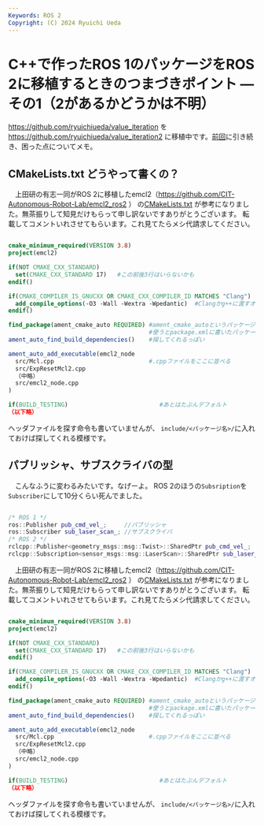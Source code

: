 ```yaml
---
Keywords: ROS 2
Copyright: (C) 2024 Ryuichi Ueda
---
```


# C++で作ったROS 1のパッケージをROS 2に移植するときのつまづきポイント ―その1（2があるかどうかは不明）

https://github.com/ryuichiueda/value_iteration
を
https://github.com/ryuichiueda/value_iteration2
に移植中です。[前回](/?post=20240419)に引き続き、困った点についてメモ。


## CMakeLists.txt どうやって書くの？

　上田研の有志一同がROS 2に移植したemcl2（https://github.com/CIT-Autonomous-Robot-Lab/emcl2_ros2 ）
の[CMakeLists.txt](https://github.com/CIT-Autonomous-Robot-Lab/emcl2_ros2/blob/main/CMakeLists.txt)
が参考になりました。無茶振りして知見だけもらって申し訳ないですありがとうございます。
転載してコメントいれさせてもらいます。これ見てたらメシ代請求してください。

```cmake

cmake_minimum_required(VERSION 3.8)
project(emcl2)

if(NOT CMAKE_CXX_STANDARD)
  set(CMAKE_CXX_STANDARD 17)   #この前後3行はいらないかも
endif()

if(CMAKE_COMPILER_IS_GNUCXX OR CMAKE_CXX_COMPILER_ID MATCHES "Clang")
  add_compile_options(-O3 -Wall -Wextra -Wpedantic)  #Clangかg++に渡すオプション
endif()

find_package(ament_cmake_auto REQUIRED) #ament_cmake_autoというパッケージを
                                        #使うとpackage.xmlに書いたパッケージを
ament_auto_find_build_dependencies()    #探してくれるっぽい

ament_auto_add_executable(emcl2_node
  src/Mcl.cpp                           #.cppファイルをここに並べる
  src/ExpResetMcl2.cpp
  （中略）
  src/emcl2_node.cpp
)

if(BUILD_TESTING)                          #あとはたぶんデフォルト
（以下略）
```

ヘッダファイルを探す命令も書いていませんが、
`include/<パッケージ名>/`に入れておけば探してくれる模様です。


## パブリッシャ、サブスクライバの型

　こんなふうに変わるみたいです。なげーよ。
ROS 2のほうの`Subsription`を`Subscriber`にして10分くらい死んでました。

```cpp

/* ROS 1 */
ros::Publisher pub_cmd_vel_;     //パブリッシャ
ros::Subscriber sub_laser_scan_; //サブスクライバ
/* ROS 2 */
rclcpp::Publisher<geometry_msgs::msg::Twist>::SharedPtr pub_cmd_vel_;         //パブリッシャ
rclcpp::Subscription<sensor_msgs::msg::LaserScan>::SharedPtr sub_laser_scan_; //サブスクライバ
```


　上田研の有志一同がROS 2に移植したemcl2（https://github.com/CIT-Autonomous-Robot-Lab/emcl2_ros2 ）
の[CMakeLists.txt](https://github.com/CIT-Autonomous-Robot-Lab/emcl2_ros2/blob/main/CMakeLists.txt)
が参考になりました。無茶振りして知見だけもらって申し訳ないですありがとうございます。
転載してコメントいれさせてもらいます。これ見てたらメシ代請求してください。

```cmake

cmake_minimum_required(VERSION 3.8)
project(emcl2)

if(NOT CMAKE_CXX_STANDARD)
  set(CMAKE_CXX_STANDARD 17)   #この前後3行はいらないかも
endif()

if(CMAKE_COMPILER_IS_GNUCXX OR CMAKE_CXX_COMPILER_ID MATCHES "Clang")
  add_compile_options(-O3 -Wall -Wextra -Wpedantic)  #Clangかg++に渡すオプション
endif()

find_package(ament_cmake_auto REQUIRED) #ament_cmake_autoというパッケージを
                                        #使うとpackage.xmlに書いたパッケージを
ament_auto_find_build_dependencies()    #探してくれるっぽい

ament_auto_add_executable(emcl2_node
  src/Mcl.cpp                           #.cppファイルをここに並べる
  src/ExpResetMcl2.cpp
  （中略）
  src/emcl2_node.cpp
)

if(BUILD_TESTING)                          #あとはたぶんデフォルト
（以下略）
```

ヘッダファイルを探す命令も書いていませんが、
`include/<パッケージ名>/`に入れておけば探してくれる模様です。


